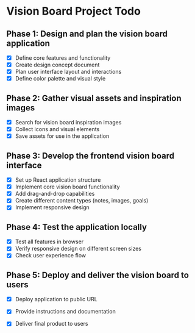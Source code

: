 # Vision Board Project Todo

## Phase 1: Design and plan the vision board application
- [x] Define core features and functionality
- [x] Create design concept document
- [x] Plan user interface layout and interactions
- [x] Define color palette and visual style

## Phase 2: Gather visual assets and inspiration images
- [x] Search for vision board inspiration images
- [x] Collect icons and visual elements
- [x] Save assets for use in the application

## Phase 3: Develop the frontend vision board interface
- [x] Set up React application structure
- [x] Implement core vision board functionality
- [x] Add drag-and-drop capabilities
- [x] Create different content types (notes, images, goals)
- [x] Implement responsive design

## Phase 4: Test the application locally
- [x] Test all features in browser
- [x] Verify responsive design on different screen sizes
- [x] Check user experience flow

## Phase 5: Deploy and deliver the vision board to users
- [x] Deploy application to public URL
- [x] Provide instructions and documentation
- [x] Deliver final product to users

